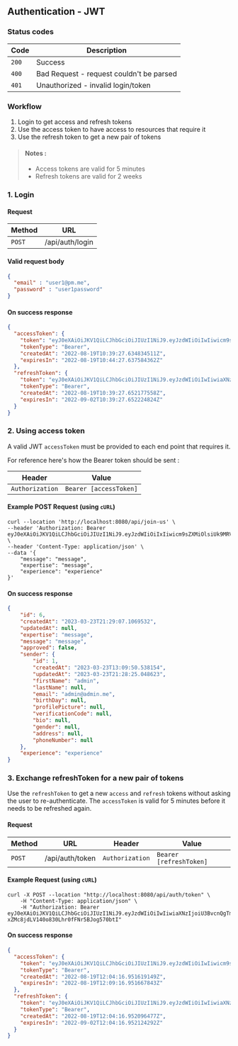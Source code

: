## Authentication - JWT

### Status codes
| Code  | Description                              |
|-------|------------------------------------------|
| `200` | Success                                  |
| `400` | Bad Request - request couldn't be parsed |
| `401` | Unauthorized - invalid login/token       |

### Workflow
1. Login to get access and refresh tokens
2. Use the access token to have access to resources that require it
3. Use the refresh token to get a new pair of tokens

>#### Notes :
>- Access tokens are valid for 5 minutes
>- Refresh tokens are valid for 2 weeks

### 1. Login
#### Request
| Method | URL             |
|--------|-----------------|
| `POST` | /api/auth/login |

#### Valid request body
```json
{
  "email" : "user1@pm.me",
  "password" : "user1password"
}
```

#### On success response
```json
{
  "accessToken": {
    "token": "eyJ0eXAiOiJKV1QiLCJhbGciOiJIUzI1NiJ9.eyJzdWIiOiIwIiwicm9sZXMiOltdLCJpc3MiOiJTcG9ydCBOZXR3b3JrIiwiZXhwIjoxNjYwOTA1ODY3LCJpYXQiOjE2NjA5MDU1Njd9.YGX5rzB20I3akw8U4umVh3dkPJqOSnyYCHJWOIsm_Xg",
    "tokenType": "Bearer",
    "createdAt": "2022-08-19T10:39:27.634834511Z",
    "expiresIn": "2022-08-19T10:44:27.637584362Z"
  },
  "refreshToken": {
    "token": "eyJ0eXAiOiJKV1QiLCJhbGciOiJIUzI1NiJ9.eyJzdWIiOiIwIiwiaXNzIjoiU3BvcnQgTmV0d29yayIsImV4cCI6MTY2MjExNTE2NywiaWF0IjoxNjYwOTA1NTY3fQ.nsEw5cp-xZMc8jdLV140o830Lhr0fFNr5BJog570btI",
    "tokenType": "Bearer",
    "createdAt": "2022-08-19T10:39:27.652177558Z",
    "expiresIn": "2022-09-02T10:39:27.652224824Z"
  }
}
```

### 2. Using access token
A valid JWT `accessToken` must be provided to each end point that requires it.

For reference here's how the Bearer token should be sent :

| Header          | Value                  |
|-----------------|------------------------|
| `Authorization` | `Bearer [accessToken]` |

#### Example POST Request (using `cURL`)
```shell
curl --location 'http://localhost:8080/api/join-us' \
--header 'Authorization: Bearer eyJ0eXAiOiJKV1QiLCJhbGciOiJIUzI1NiJ9.eyJzdWIiOiIxIiwicm9sZXMiOlsiUk9MRV9UUkFJTkVSIiwiUk9MRV9VU0VSIiwiUk9MRV9BRE1JTiJdLCJleHAiOjE2Nzk2MTE0ODQsImlhdCI6MTY3OTYxMTE4NCwianRpIjoiNjY2N2QwNzktNjRkMS00MzlkLWE5NjgtMWI3YjRhMTA3N2NhIn0.ZjBXTduvrhZdHU11qvfpcrE3rLnSZtpKvsl3NuUGsAM' \
--header 'Content-Type: application/json' \
--data '{
    "message": "message",
    "expertise": "message",
    "experience": "experience"
}'
```

#### On success response
```json
{
    "id": 6,
    "createdAt": "2023-03-23T21:29:07.1069532",
    "updatedAt": null,
    "expertise": "message",
    "message": "message",
    "approved": false,
    "sender": {
        "id": 1,
        "createdAt": "2023-03-23T13:09:50.538154",
        "updatedAt": "2023-03-23T21:28:25.048623",
        "firstName": "admin",
        "lastName": null,
        "email": "admin@admin.me",
        "birthDay": null,
        "profilePicture": null,
        "verificationCode": null,
        "bio": null,
        "gender": null,
        "address": null,
        "phoneNumber": null
    },
    "experience": "experience"
}
```

### 3. Exchange refreshToken for a new pair of tokens
Use the `refreshToken` to get a new `access` and `refresh` tokens without asking the user to re-authenticate. The `accessToken` is valid for 5 minutes before it needs to be refreshed again.

#### Request
| Method | URL             | Header          | Value                   |
|--------|-----------------|-----------------|-------------------------|
| `POST` | /api/auth/token | `Authorization` | `Bearer [refreshToken]` |

#### Example Request (using `cURL`)
```shell
curl -X POST --location "http://localhost:8080/api/auth/token" \
    -H "Content-Type: application/json" \
    -H "Authorization: Bearer eyJ0eXAiOiJKV1QiLCJhbGciOiJIUzI1NiJ9.eyJzdWIiOiIwIiwiaXNzIjoiU3BvcnQgTmV0d29yayIsImV4cCI6MTY2MjExNTE2NywiaWF0IjoxNjYwOTA1NTY3fQ.nsEw5cp-xZMc8jdLV140o830Lhr0fFNr5BJog570btI"
```

#### On success response
```json
{
  "accessToken": {
    "token": "eyJ0eXAiOiJKV1QiLCJhbGciOiJIUzI1NiJ9.eyJzdWIiOiIwIiwicm9sZXMiOltdLCJpc3MiOiJTcG9ydCBOZXR3b3JrIiwiZXhwIjoxNjYwOTEwOTU2LCJpYXQiOjE2NjA5MTA2NTZ9.VfjLTBlm4ONgItb3wmgEVTU1ekcldf_slmtIpz1Igbw",
    "tokenType": "Bearer",
    "createdAt": "2022-08-19T12:04:16.951619149Z",
    "expiresIn": "2022-08-19T12:09:16.951667843Z"
  },
  "refreshToken": {
    "token": "eyJ0eXAiOiJKV1QiLCJhbGciOiJIUzI1NiJ9.eyJzdWIiOiIwIiwiaXNzIjoiU3BvcnQgTmV0d29yayIsImV4cCI6MTY2MjEyMDI1NiwiaWF0IjoxNjYwOTEwNjU2fQ.Bx6uSECZ1ExS20SvC6YV9qPuwrPWVJ2VByHInPhQm0I",
    "tokenType": "Bearer",
    "createdAt": "2022-08-19T12:04:16.952096477Z",
    "expiresIn": "2022-09-02T12:04:16.952124292Z"
  }
}
```
